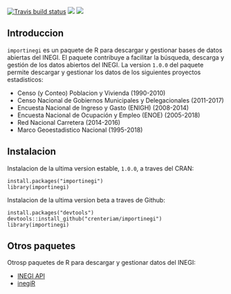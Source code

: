 <!-- badges: start -->
[![Travis build status](https://travis-ci.org/crenteriam/importinegi.svg?branch=master)](https://travis-ci.org/crenteriam/importinegi) [![](https://www.r-pkg.org/badges/version-last-release/importinegi)](https://cran.r-project.org/package=importinegi) [![](https://cranlogs.r-pkg.org/badges/importinegi)](https://cran.r-project.org/package=importinegi)
<!-- badges: end -->
 
## Introduccion

`importinegi` es un paquete de R para descargar y gestionar bases de datos abiertas del INEGI. El paquete contribuye a facilitar la búsqueda, descarga y gestión de los datos abiertos del INEGI. La version `1.0.0` del paquete permite descargar y gestionar los datos de los siguientes proyectos estadisticos:

- Censo (y Conteo) Poblacion y Vivienda (1990-2010)
- Censo Nacional de Gobiernos Municipales y Delegacionales (2011-2017)
- Encuesta Nacional de Ingreso y Gasto (ENIGH) (2008-2014)
- Encuesta Nacional de Ocupación y Empleo (ENOE) (2005-2018)
- Red Nacional Carretera (2014-2016)
- Marco Geoestadistico Nacional (1995-2018)

## Instalacion

Instalacion de la ultima version estable, `1.0.0`, a traves del CRAN:
```
install.packages("importinegi")
library(importinegi)
```

Instalacion de la ultima version beta a traves de Github:

```
install.packages("devtools")
devtools::install_github("crenteriam/importinegi")
library(importinegi)
```

## Otros paquetes

Otrosp paquetes de R para descargar y gestionar datos del INEGI:

- [INEGI API](https://www.diegovalle.net/mxmaps/articles/articles/inegi_api.html)
- [inegiR](https://github.com/Eflores89/inegiR/)
